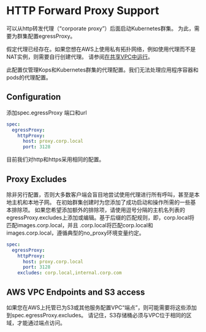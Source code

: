 # HTTP Forward Proxy Support

可以从http转发代理（“corporate proxy”）后面启动Kubernetes群集。 为此，需要为群集配置egressProxy。

假定代理已经存在。如果您想在AWS上使用私有拓扑网络，例如使用代理而不是NAT实例，则需要自行创建代理。 请参阅[在共享VPC中运行](https://github.com/kubernetes/kops/blob/master/docs/run_in_existing_vpc.md)。

此配置仅管理Kops和Kubernetes群集的代理配置。我们无法处理应用程序容器和pods的代理配置。

## Configuration

添加spec.egressProxy 端口和url

```yaml
spec:
  egressProxy:
    httpProxy:
      host: proxy.corp.local
      port: 3128
```

目前我们对http和https采用相同的配置。

## Proxy Excludes

除非另行配置，否则大多数客户端会盲目地尝试使用代理进行所有呼叫，甚至是本地主机和本地子网。 在初始群集创建时为您添加了成功启动和操作所需的一些基本排除项。 如果您希望添加额外的排除项，请使用逗号分隔的主机名列表的egressProxy.excludes上添加或编辑。基于后缀的匹配规则，即，corp.local将匹配images.corp.local，并且 .corp.local将匹配corp.local和images.corp.local，遵循典型的no_proxy环境变量约定。

```yaml
spec:
  egressProxy:
    httpProxy:
      host: proxy.corp.local
      port: 3128
    excludes: corp.local,internal.corp.com
```

## AWS VPC Endpoints and S3 access

如果您在AWS上托管已为S3或其他服务配置VPC“端点”，则可能需要将这些添加到spec.egressProxy.excludes。 请记住，S3存储桶必须与VPC位于相同的区域，才能通过端点访问。